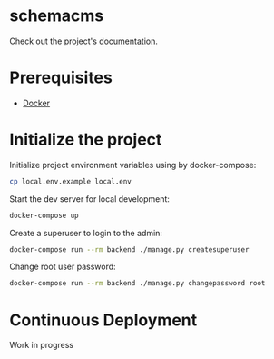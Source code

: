 # schemacms

Check out the project's [documentation](https://github.com/schemadesign/schema_cms).

# Prerequisites

- [Docker](https://docs.docker.com/docker-for-mac/install/)  

# Initialize the project

Initialize project environment variables using by docker-compose:
```bash
cp local.env.example local.env
```

Start the dev server for local development:

```bash
docker-compose up
```

Create a superuser to login to the admin:

```bash
docker-compose run --rm backend ./manage.py createsuperuser
```

Change root user password:

```bash
docker-compose run --rm backend ./manage.py changepassword root
```

# Continuous Deployment

Work in progress
